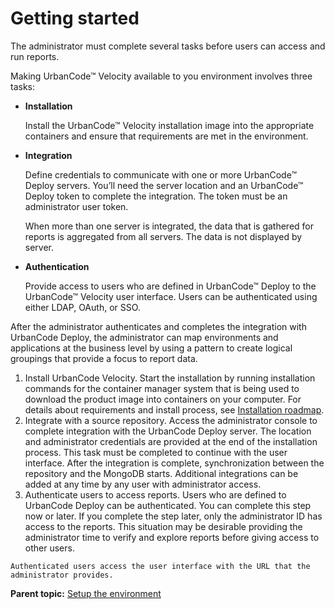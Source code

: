 # Getting started

The administrator must complete several tasks before users can access and run reports.

Making UrbanCode™ Velocity available to you environment involves three tasks:

-   **Installation**

    Install the UrbanCode™ Velocity installation image into the appropriate containers and ensure that requirements are met in the environment.

-   **Integration**

    Define credentials to communicate with one or more UrbanCode™ Deploy servers. You’ll need the server location and an UrbanCode™ Deploy token to complete the integration. The token must be an administrator user token.

    When more than one server is integrated, the data that is gathered for reports is aggregated from all servers. The data is not displayed by server.

-   **Authentication**

    Provide access to users who are defined in UrbanCode™ Deploy to the UrbanCode™ Velocity user interface. Users can be authenticated using either LDAP, OAuth, or SSO.


After the administrator authenticates and completes the integration with UrbanCode Deploy, the administrator can map environments and applications at the business level by using a pattern to create logical groupings that provide a focus to report data.

1.   Install UrbanCode Velocity. Start the installation by running installation commands for the container manager system that is being used to download the product image into containers on your computer. For details about requirements and install process, see [Installation roadmap](c_install_roadmap.md).
2.   Integrate with a source repository. Access the administrator console to complete integration with the UrbanCode Deploy server. The location and administrator credentials are provided at the end of the installation process. This task must be completed to continue with the user interface. After the integration is complete, synchronization between the repository and the MongoDB starts. Additional integrations can be added at any time by any user with administrator access.
3.   Authenticate users to access reports. Users who are defined to UrbanCode Deploy can be authenticated. You can complete this step now or later. If you complete the step later, only the administrator ID has access to the reports. This situation may be desirable providing the administrator time to verify and explore reports before giving access to other users.

    Authenticated users access the user interface with the URL that the administrator provides.


**Parent topic:** [Setup the environment](../../com.ibm.uvelocity.doc/topics/c_node_setup.md)

